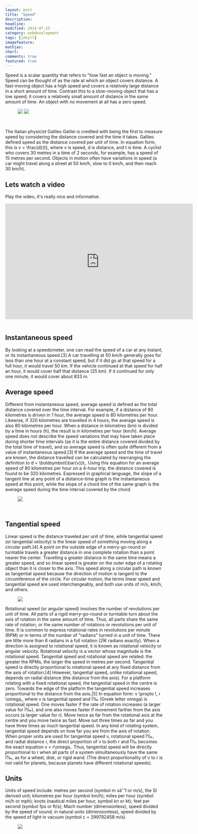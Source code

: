 ```yaml
---
layout: post
title: "Speed"
description:
headline:
modified: 2014-07-23
category: webdevelopment
tags: [jekyll]
imagefeature:
mathjax:
chart:
comments: true
featured: true
---
```


Speed is a scalar quantity that refers to "how fast an object is moving." Speed can be thought of as the rate at which an object covers distance. A fast-moving object has a high speed and covers a relatively large distance in a short amount of time. Contrast this to a slow-moving object that has a low speed; it covers a relatively small amount of distance in the same amount of time. An object with no movement at all has a zero speed.
<figure>
<img src="http://physics-formulas.com/speed_is_a_scalar.gif">
<img src="http://www.skateboardhere.com/images/skateboarding-physics.jpg">
</figure>

<br>

The Italian physicist Galileo Galilei is credited with being the first to measure speed by considering the distance covered and the time it takes. Galileo defined speed as the distance covered per unit of time. In equation form, this is v = \frac{d}{t}, where v is speed, d is distance, and t is time. A cyclist who covers 30 metres in a time of 2 seconds, for example, has a speed of 15 metres per second. Objects in motion often have variations in speed (a car might travel along a street at 50 km/h, slow to 0 km/h, and then reach 30 km/h).

## Lets watch a video
Play the video, it's really nice and informative.

<div align = "center">
<iframe width="600px" height="370px" src="http://playit.pk/embed/MAJofA8Ju7M" scrolling="NO" frameborder="0" style="overflow:hidden; border: 0px;"  webkitallowfullscreen mozallowfullscreen allowfullscreen ></iframe>
</div>
<br>

## Instantaneous speed
By looking at a speedometer, one can read the speed of a car at any instant, or its instantaneous speed.[3] A car travelling at 50 km/h generally goes for less than one hour at a constant speed, but if it did go at that speed for a full hour, it would travel 50 km. If the vehicle continued at that speed for half an hour, it would cover half that distance (25 km). If it continued for only one minute, it would cover about 833 m.


## Average speed
Different from instantaneous speed, average speed is defined as the total distance covered over the time interval. For example, if a distance of 80 kilometres is driven in 1 hour, the average speed is 80 kilometres per hour. Likewise, if 320 kilometres are travelled in 4 hours, the average speed is also 80 kilometres per hour. When a distance in kilometres (km) is divided by a time in hours (h), the result is in kilometres per hour (km/h). Average speed does not describe the speed variations that may have taken place during shorter time intervals (as it is the entire distance covered divided by the total time of travel), and so average speed is often quite different from a value of instantaneous speed.[3] If the average speed and the time of travel are known, the distance travelled can be calculated by rearranging the definition to d = \boldsymbol{\bar{v}}t\,. Using this equation for an average speed of 80 kilometres per hour on a 4-hour trip, the distance covered is found to be 320 kilometres. Expressed in graphical language, the slope of a tangent line at any point of a distance-time graph is the instantaneous speed at this point, while the slope of a chord line of the same graph is the average speed during the time interval covered by the chord.

<figure class>
<img src="http://t1.gstatic.com/images?q=tbn:ANd9GcQ8idZmw292ekBf1xW-2szshaYzWem76OBgVuYvzXXP7iZbV7w-">
</figure>
<br>

## Tangential speed
Linear speed is the distance traveled per unit of time, while tangential speed (or tangential velocity) is the linear speed of something moving along a circular path.[4] A point on the outside edge of a merry-go-round or turntable travels a greater distance in one complete rotation than a point nearer the center. Travelling a greater distance in the same time means a greater speed, and so linear speed is greater on the outer edge of a rotating object than it is closer to the axis. This speed along a circular path is known as tangential speed because the direction of motion is tangent to the circumference of the circle. For circular motion, the terms linear speed and tangential speed are used interchangeably, and both use units of m/s, km/h, and others.

<figure>
<img src="http://t2.gstatic.com/images?q=tbn:ANd9GcQRl9gl7wTUXtTsoJ2yqu6tGTZPzRwYu-JCjLJLMQtAdHutCygk">
</figure>

Rotational speed (or angular speed) involves the number of revolutions per unit of time. All parts of a rigid merry-go-round or turntable turn about the axis of rotation in the same amount of time. Thus, all parts share the same rate of rotation, or the same number of rotations or revolutions per unit of time. It is common to express rotational rates in revolutions per minute (RPM) or in terms of the number of "radians" turned in a unit of time. There are little more than 6 radians in a full rotation (2Ï€ radians exactly). When a direction is assigned to rotational speed, it is known as rotational velocity or angular velocity. Rotational velocity is a vector whose magnitude is the rotational speed. Tangential speed and rotational speed are related: the greater the RPMs, the larger the speed in metres per second. Tangential speed is directly proportional to rotational speed at any fixed distance from the axis of rotation.[4] However, tangential speed, unlike rotational speed, depends on radial distance (the distance from the axis). For a platform rotating with a fixed rotational speed, the tangential speed in the centre is zero. Towards the edge of the platform the tangential speed increases proportional to the distance from the axis.[5] In equation form: v \propto \!\, r \omega\,, where v is tangential speed and Ï‰ (Greek letter omega) is rotational speed. One moves faster if the rate of rotation increases (a larger value for Ï‰), and one also moves faster if movement farther from the axis occurs (a larger value for r). Move twice as far from the rotational axis at the centre and you move twice as fast. Move out three times as far and you have three times as much tangential speed. In any kind of rotating system, tangential speed depends on how far you are from the axis of rotation. When proper units are used for tangential speed v, rotational speed Ï‰, and radial distance r, the direct proportion of v to both r and Ï‰ becomes the exact equation v = r\omega\,. Thus, tangential speed will be directly proportional to r when all parts of a system simultaneously have the same Ï‰, as for a wheel, disk, or rigid wand. (The direct proportionality of v to r is not valid for planets, because planets have different rotational speeds).

## Units
Units of speed include: metres per second (symbol m sâˆ’1 or m/s), the SI derived unit; kilometres per hour (symbol km/h); miles per hour (symbol mi/h or mph); knots (nautical miles per hour, symbol kn or kt); feet per second (symbol fps or ft/s); Mach number (dimensionless), speed divided by the speed of sound; in natural units (dimensionless), speed divided by the speed of light in vacuum (symbol c = 299792458 m/s).

<figure>
<img src="http://www.cimt.plymouth.ac.uk/projects/mepres/book8/bk8i18/s1table1.gif">
</figure>
